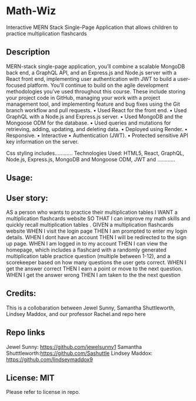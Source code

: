 # Math-Wiz <!-- # Math-Wiz  Have a high-quality README (with unique name, description, technologies used, screenshot, and link to deployed application). -->
Interactive MERN Stack Single-Page Application that allows children to practice multiplication flashcards 

## Description

MERN-stack single-page application, you’ll combine a scalable MongoDB back end, a GraphQL API, and an Express.js and Node.js server with a React front end, implementing user authentication with JWT to build a user-focused platform. You’ll continue to build on the agile development methodologies you’ve used throughout this course. These include storing your project code in GitHub, managing your work with a project management tool, and implementing feature and bug fixes using the Git branch workflow and pull requests.
•	Used React for the front end.
•	Used GraphQL with a Node.js and Express.js server.
•	Used MongoDB and the Mongoose ODM for the database.
•	Used queries and mutations for retrieving, adding, updating, and deleting data.
•	Deployed using Render.
•	Responsive.
•	Interactive
•	Authentication (JWT).
•	Protected sensitive API key information on the server.

Css styling includes…………
Technologies Used: HTML5, React, GraphQL, Node.js, Express.js, MongoDB and Mongoose ODM, JWT and ............


## Usage:

## User story:
AS a person who wants to practice their multiplication tables
I WANT a multiplication flashcards website
SO THAT I can improve my math skills and quickly recall multiplication tables .
GIVEN a multiplication flashcards website
WHEN I visit the login page
THEN I am prompted to enter my login details.
WHEN I dont have an account
THEN I will be redirected to the sign up page.
WHEN I am logged in to my account
THEN I can view the homepage, which includes a flashcard with a randomly generated multiplication table practice question (multiple between 1-12), and a scorekeeper based on how many questions the user gets correct.
WHEN I get the answer correct
THEN I earn a point or move to the next question.
WHEN I get the answer wrong
THEN I am taken to the the next question


## Credits: 
This is a collobaration between Jewel Sunny, Samantha Shuttleworth, Lindsey Maddox, and our professor Rachel.and repo here 

## Repo links
Jewel Sunny: https://github.com/jewelsunny1
Samantha Shutttleworth:https://github.com/Sashuttle
Lindsey Maddox: https://github.com/lindseymaddox9
 
## License: MIT
Please refer to license in repo.


